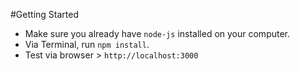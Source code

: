#Getting Started

- Make sure you already have `node-js` installed on your computer.
- Via Terminal, run `npm install`.
- Test via browser > `http://localhost:3000`